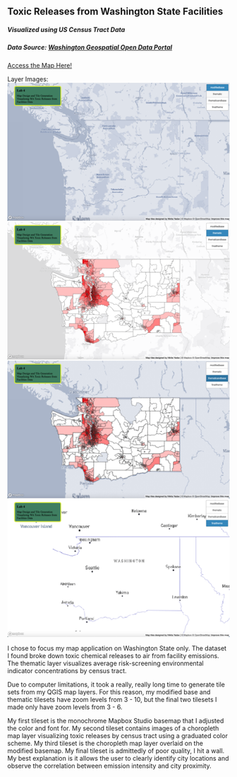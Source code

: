 ## Toxic Releases from Washington State Facilities
##### Visualized using US Census Tract Data
##### Data Source: [Washington Geospatial Open Data Portal](https://geo.wa.gov/datasets/WADOH::toxic-releases-from-facilities-rsei-model-current-version/about) 

[Access the Map Here!](https://nyadav18.github.io/geoglab4)

Layer Images:
![Base](/imgs/base.png)
![Thematic](/imgs/thematic.png)
![Thematic and Base](/imgs/thematicandbase.png)
![Final Theme](imgs/finaltheme.png)

I chose to focus my map application on Washington State only. The dataset I found broke down toxic chemical releases to air from facility emissions. The thematic layer visualizes average risk-screening environmental indicator concentrations by census tract. 

Due to computer limitations, it took a really, really long time to generate tile sets from my QGIS map layers. For this reason, my modified base and thematic tilesets have zoom levels from 3 - 10, but the final two tilesets I made only have zoom levels from 3 - 6. 

My first tileset is the monochrome Mapbox Studio basemap that I adjusted the color and font for. My second tileset contains images of a choropleth map layer visualizing toxic releases by census tract using a graduated color scheme. My third tileset is the choropleth map layer overlaid on the modified basemap. My final tileset is admittedly of poor quality, I hit a wall. My best explanation is it allows the user to clearly identify city locations and observe the correlation between emission intensity and city proximity.